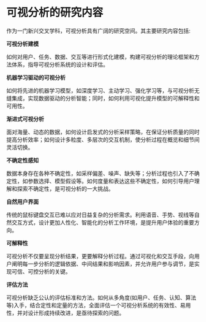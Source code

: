# 可视分析的研究内容

作为一门新兴交叉学科，可视分析具有广阔的研究空间。其主要研究内容包括:

**可视分析建模**

如何对用户、任务、数据、交互等进行形式化建模，构建可视分析的理论框架和方法体系，指导可视分析系统的设计和评估。

**机器学习驱动的可视分析**

如何将先进的机器学习模型，如深度学习、主动学习、强化学习等，与可视分析无缝集成，实现数据驱动的分析智能；同时，如何利用可视化提升模型的可解释性和可用性。

**渐进式可视分析**

面对海量、动态的数据，如何设计启发式的分析采样策略，在保证分析质量的同时提高分析效率；如何设计多粒度、多层次的交互机制，使分析过程在概览和细节间灵活切换。

**不确定性感知**

数据本身存在各种不确定性，如采样偏差、噪声、缺失等；分析过程也引入了不确定性，如参数选择、模型假设等。如何度量和表达这些不确定性，如何引导用户理解和探索不确定性，是可视分析的一大挑战。

**自然用户界面**

传统的鼠标键盘交互已难以应对日益复杂的分析需求。利用语音、手势、视线等自然交互方式，设计更加人性化、智能化的分析工作环境，是提升用户体验的重要方向。

**可解释性**

可视分析不仅要呈现分析结果，更要解释分析过程。通过可视化和交互手段，向用户阐明每一步分析的逻辑依据、中间结果和影响因素，并允许用户参与调节，是实现可信、可控分析的关键。

**评估方法**

可视分析缺乏公认的评估标准和方法。如何从多角度(如用户、任务、认知、算法等)入手，结合定性和定量的方法，全面评估一个可视分析系统的有效性、易用性，并对设计形成持续改进，是亟待探索的问题。